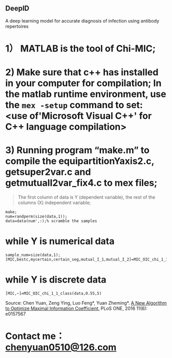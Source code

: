 ## DeepID
A deep learning model for accurate diagnosis of infection using antibody repertoires

# 1） MATLAB is the tool of Chi-MIC;    
# 2)  Make sure that c++ has installed in your computer for compilation;  In the matlab runtime environment, use the ```mex -setup``` command to set: <use of'Microsoft Visual C++' for C++ language compilation>
# 3)  Running program “make.m” to compile the equipartitionYaxis2.c, getsuper2var.c and getmutualI2var_fix4.c to mex files;
> The first column of data is Y (dependent variable), the rest of the columns (X) independent variable;
    
    make;  
    num=randperm(size(data,1));   
    data=data(num',:);% scramble the samples  

# while Y is numerical data
    sample_num=size(data,1); 
    [MIC,bestc,mycertain,certain_seg,mutual_I_1,mutual_I_2]=MIC_OIC_chi_1_1(data,sample_num^0.55,5,sample_num);
    
# while Y is discrete data
    [MIC,~]=MIC_OIC_chi_1_1_class(data,0.55,5)
    
Source: 
Chen Yuan, Zeng Ying, Luo Feng*, Yuan Zheming*. [A New Algorithm to Optimize Maximal Information Coefficient.](https://journals.plos.org/plosone/article?id=10.1371/journal.pone.0157567) PLoS ONE, 2016 11(6): e0157567
# Contact me：chenyuan0510@126.com
